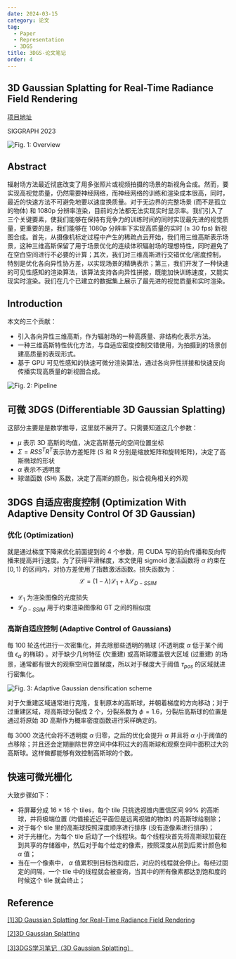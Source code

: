 ```yaml
---
date: 2024-03-15
category: 论文
tag:
  - Paper
  - Representation
  - 3DGS
title: 3DGS-论文笔记
order: 4
---
```


## 3D Gaussian Splatting for Real-Time Radiance Field Rendering

[项目地址](https://repo-sam.inria.fr/fungraph/3d-gaussian-splatting/)

SIGGRAPH 2023

![Fig. 1: Overview](https://rocyan.oss-cn-hangzhou.aliyuncs.com/blog/202406261146300.png)

## Abstract

辐射场方法最近彻底改变了用多张照片或视频拍摄的场景的新视角合成。然而，要实现高视觉质量，仍然需要神经网络，而神经网络的训练和渲染成本很高，同时，最近的快速方法不可避免地要以速度换质量。对于无边界的完整场景 (而不是孤立的物体) 和 1080p 分辨率渲染，目前的方法都无法实现实时显示率。我们引入了三个关键要素，使我们能够在保持有竞争力的训练时间的同时实现最先进的视觉质量，更重要的是，我们能够在 1080p 分辨率下实现高质量的实时 (≥ 30 fps) 新视图合成。首先，从摄像机标定过程中产生的稀疏点云开始，我们用三维高斯表示场景，这种三维高斯保留了用于场景优化的连续体积辐射场的理想特性，同时避免了在空白空间进行不必要的计算；其次，我们对三维高斯进行交错优化/密度控制，特别是优化各向异性协方差，以实现场景的精确表示；第三，我们开发了一种快速的可见性感知的渲染算法，该算法支持各向异性拼接，既能加快训练速度，又能实现实时渲染。我们在几个已建立的数据集上展示了最先进的视觉质量和实时渲染。

## Introduction

本文的三个贡献：

- 引入各向异性三维高斯，作为辐射场的一种高质量、非结构化表示方法。
- 一种三维高斯特性优化方法，与自适应密度控制交错使用，为拍摄到的场景创建高质量的表现形式。
- 基于 GPU 可见性感知的快速可微分渲染算法，通过各向异性拼接和快速反向传播实现高质量的新视图合成。

![Fig. 2: Pipeline](https://rocyan.oss-cn-hangzhou.aliyuncs.com/blog/202406261146942.png)

## 可微 3DGS (Differentiable 3D Gaussian Splatting)

这部分主要是是数学推导，这里就不展开了。只需要知道这几个参数：

- $\mu$ 表示 3D 高斯的均值，决定高斯基元的空间位置坐标
- $\Sigma=RSS^TR^T$​ 表示协方差矩阵 (S 和 R 分别是缩放矩阵和旋转矩阵)，决定了高斯椭球的形状
- $\alpha$ 表示不透明度
- 球谐函数 (SH) 系数，决定了高斯的颜色，拟合视角相关的外观

## 3DGS 自适应密度控制 (Optimization With Adaptive Density Control Of 3D Gaussian)

### 优化 (Optimization)

就是通过梯度下降来优化前面提到的 4 个参数，用 CUDA 写的前向传播和反向传播来提高并行速度。为了获得平滑梯度，本文使用 sigmoid 激活函数将 $\alpha$ 约束在 $[0,1)$ 的区间内，对协方差使用了指数激活函数。损失函数为：
$$
\mathcal{L}=(1-\lambda)\mathcal{L}_1+\lambda\mathcal{L}_{D-SSIM}
\tag{1}
$$

- $\mathcal{L}_1$ 为渲染图像的光度损失
- $\mathcal{L}_{D-SSIM}$ 用于约束渲染图像和 GT 之间的相似度

### 高斯自适应控制 (Adaptive Control of Gaussians)

每 100 轮迭代进行一次密集化，并去除那些透明的椭球 (不透明度 $\alpha$ 低于某个阈值 $\epsilon_\alpha$ 的椭球) 。对于缺少几何特征 (欠重建) 或高斯球覆盖很大区域 (过重建) 的场景，通常都有很大的观察空间位置梯度，所以对于梯度大于阈值 $\tau_{pos}$ 的区域就进行密集化。

![Fig. 3: Adaptive Gaussian densification scheme](https://rocyan.oss-cn-hangzhou.aliyuncs.com/blog/202406261146653.png)

对于欠重建区域通常进行克隆，复制原本的高斯球，并朝着梯度的方向移动；对于过重建区域，将高斯球分裂成 2 个，分裂系数为 $\phi=1.6$，分裂后高斯球的位置是通过将原始 3D 高斯作为概率密度函数进行采样确定的。

每 3000 次迭代会将不透明度 $\alpha$ 归零，之后的优化会提升 $\alpha$ 并且将 $\alpha$ 小于阈值的点移除；并且还会定期删除世界空间中体积过大的高斯球和观察空间中面积过大的高斯球。这样做都能够有效控制高斯球的个数。

## 快速可微光栅化

大致步骤如下：

- 将屏幕分成 $16\times16$ 个 tiles，每个 tile 只挑选视锥内置信区间 99% 的高斯球，并将极端位置 (均值接近近平面但是远离视锥的物体) 的高斯球给剔除；
- 对于每个 tile 里的高斯球按照深度顺序进行排序 (没有逐像素进行排序)；
- 对于光栅化，为每个 tile 启动了一个线程块。每个线程块首先将高斯球加载在到共享的存储器中，然后对于每个给定的像素，按照深度从前到后累计颜色和 $\alpha$ 值；
- 当在一个像素中， $\alpha$ 值累积到目标饱和度后，对应的线程就会停止。每经过固定的间隔，一个 tile 中的线程就会被查询，当其中的所有像素都达到饱和度的时候这个 tile 就会终止；

## Reference

[[1]3D Gaussian Splatting for Real-Time Radiance Field Rendering](https://repo-sam.inria.fr/fungraph/3d-gaussian-splatting/3d_gaussian_splatting_low.pdf)

[[2]3D Gaussian Splatting](https://pat-chou-li.github.io/ayene-no-blog/posts/3dgs/3d%20gaussian%20splatting)

[[3]3DGS学习笔记（3D Gaussian Splatting）](https://zhuanlan.zhihu.com/p/671425023)
